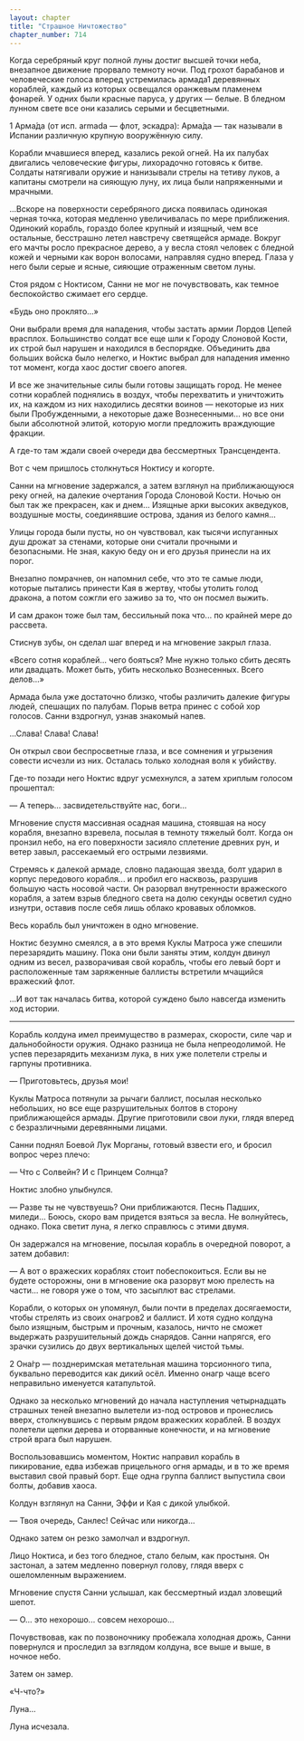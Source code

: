 ```yaml
---
layout: chapter
title: "Страшное Ничтожество"
chapter_number: 714
---
```


Когда серебряный круг полной луны достиг высшей точки неба, внезапное движение прорвало темноту ночи. Под грохот барабанов и человеческие голоса вперед устремилась армада1 деревянных кораблей, каждый из которых освещался оранжевым пламенем фонарей. У одних были красные паруса, у других — белые. В бледном лунном свете все они казались серыми и бесцветными.

1 Арма́да (от исп. armada — флот, эскадра): Арма́да — так называли в Испании различную крупную вооружённую силу.

Корабли мчавшиеся вперед, казались рекой огней. На их палубах двигались человеческие фигуры, лихорадочно готовясь к битве. Солдаты натягивали оружие и нанизывали стрелы на тетиву луков, а капитаны смотрели на сияющую луну, их лица были напряженными и мрачными.

...Вскоре на поверхности серебряного диска появилась одинокая черная точка, которая медленно увеличивалась по мере приближения. Одинокий корабль, гораздо более крупный и изящный, чем все остальные, бесстрашно летел навстречу светящейся армаде. Вокруг его мачты росло прекрасное дерево, а у весла стоял человек с бледной кожей и черными как ворон волосами, направляя судно вперед. Глаза у него были серые и ясные, сияющие отраженным светом луны.

Стоя рядом с Ноктисом, Санни не мог не почувствовать, как темное беспокойство сжимает его сердце.

«Будь оно проклято...»

Они выбрали время для нападения, чтобы застать армии Лордов Цепей врасплох. Большинство солдат все еще шли к Городу Слоновой Кости, их строй был нарушен и находился в беспорядке. Объединить два больших войска было нелегко, и Ноктис выбрал для нападения именно тот момент, когда хаос достиг своего апогея.

И все же значительные силы были готовы защищать город. Не менее сотни кораблей поднялись в воздух, чтобы перехватить и уничтожить их, на каждом из них находились десятки воинов — некоторые из них были Пробужденными, а некоторые даже Вознесенными... но все они были абсолютной элитой, которую могли предложить враждующие фракции.

А где-то там ждали своей очереди два бессмертных Трансцендента.

Вот с чем пришлось столкнуться Ноктису и когорте.

Санни на мгновение задержался, а затем взглянул на приближающуюся реку огней, на далекие очертания Города Слоновой Кости. Ночью он был так же прекрасен, как и днем... Изящные арки высоких акведуков, воздушные мосты, соединявшие острова, здания из белого камня...

Улицы города были пусты, но он чувствовал, как тысячи испуганных душ дрожат за стенами, которые они считали прочными и безопасными. Не зная, какую беду он и его друзья принесли на их порог.

Внезапно помрачнев, он напомнил себе, что это те самые люди, которые пытались принести Кая в жертву, чтобы утолить голод дракона, а потом сожгли его заживо за то, что он посмел выжить.

И сам дракон тоже был там, бессильный пока что... по крайней мере до рассвета.

Стиснув зубы, он сделал шаг вперед и на мгновение закрыл глаза.

«Всего сотня кораблей... чего бояться? Мне нужно только сбить десять или двадцать. Может быть, убить несколько Вознесенных. Всего делов...»

Армада была уже достаточно близко, чтобы различить далекие фигуры людей, спешащих по палубам. Порыв ветра принес с собой хор голосов. Санни вздрогнул, узнав знакомый напев.

...Слава! Слава! Слава!

Он открыл свои беспросветные глаза, и все сомнения и угрызения совести исчезли из них. Осталась только холодная воля к убийству.

Где-то позади него Ноктис вдруг усмехнулся, а затем хриплым голосом прошептал:

— А теперь... засвидетельствуйте нас, боги...

Мгновение спустя массивная осадная машина, стоявшая на носу корабля, внезапно взревела, посылая в темноту тяжелый болт. Когда он пронзил небо, на его поверхности засияло сплетение древних рун, и ветер завыл, рассекаемый его острыми лезвиями.

Стремясь к далекой армаде, словно падающая звезда, болт ударил в корпус передового корабля... и пробил его насквозь, разрушив большую часть носовой части. Он разорвал внутренности вражеского корабля, а затем взрыв бледного света на долю секунды осветил судно изнутри, оставив после себя лишь облако кровавых обломков.

Весь корабль был уничтожен в одно мгновение.

Ноктис безумно смеялся, а в это время Куклы Матроса уже спешили перезарядить машину. Пока они были заняты этим, колдун двинул одним из весел, разворачивая свой корабль, чтобы его левый борт и расположенные там заряженные баллисты встретили мчащийся вражеский флот.

...И вот так началась битва, которой суждено было навсегда изменить ход истории.

***

Корабль колдуна имел преимущество в размерах, скорости, силе чар и дальнобойности оружия. Однако разница не была непреодолимой. Не успев перезарядить механизм лука, в них уже полетели стрелы и гарпуны противника.

— Приготовьтесь, друзья мои!

Куклы Матроса потянули за рычаги баллист, посылая несколько небольших, но все еще разрушительных болтов в сторону приближающейся армады. Другие приготовили свои луки, глядя вперед с безразличными деревянными лицами.

Санни поднял Боевой Лук Морганы, готовый взвести его, и бросил вопрос через плечо:

— Что с Солвейн? И с Принцем Солнца?

Ноктис злобно улыбнулся.

— Разве ты не чувствуешь? Они приближаются. Песнь Падших, миледи... Боюсь, скоро вам придется взяться за весла. Не волнуйтесь, однако. Пока светит луна, я легко справлюсь с этими двумя.

Он задержался на мгновение, посылая корабль в очередной поворот, а затем добавил:

— А вот о вражеских кораблях стоит побеспокоиться. Если вы не будете осторожны, они в мгновение ока разорвут мою прелесть на части... не говоря уже о том, что засыплют вас стрелами.

Корабли, о которых он упомянул, были почти в пределах досягаемости, чтобы стрелять из своих онагров2 и баллист. И хотя судно колдуна было изящным, быстрым и прочным, казалось, ничто не сможет выдержать разрушительный дождь снарядов. Санни напрягся, его зрачки сузились до двух вертикальных щелей чистой тьмы.

2 Она́гр — позднеримская метательная машина торсионного типа, буквально переводится как дикий осёл. Именно онагр чаще всего неправильно именуется катапультой.

Однако за несколько мгновений до начала наступления четырнадцать страшных теней внезапно вылетели из-под островов и пронеслись вверх, столкнувшись с первым рядом вражеских кораблей. В воздух полетели щепки дерева и оторванные конечности, и на мгновение строй врага был нарушен.

Воспользовавшись моментом, Ноктис направил корабль в пикирование, едва избежав прицельного огня армады, и в то же время выставил свой правый борт. Еще одна группа баллист выпустила свои болты, добавив хаоса.

Колдун взглянул на Санни, Эффи и Кая с дикой улыбкой.

— Твоя очередь, Санлес! Сейчас или никогда...

Однако затем он резко замолчал и вздрогнул.

Лицо Ноктиса, и без того бледное, стало белым, как простыня. Он застонал, а затем медленно повернул голову, глядя вверх с ошеломленным выражением.

Мгновение спустя Санни услышал, как бессмертный издал зловещий шепот.

— О... это нехорошо... совсем нехорошо...

Почувствовав, как по позвоночнику пробежала холодная дрожь, Санни повернулся и проследил за взглядом колдуна, все выше и выше, в ночное небо.

Затем он замер.

«Ч-что?»

Луна...

Луна исчезала.